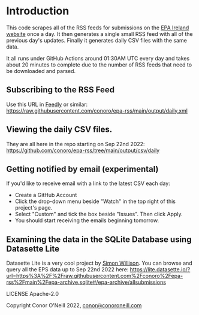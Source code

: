 # Introduction
This code scrapes all of the RSS feeds for submissions on the [EPA Ireland website](https://www.epa.ie/) once a day. It then generates a single small RSS feed with all of the previous day's updates. Finally it generates daily CSV files with the same data.

It all runs under GitHub Actions around 01:30AM UTC every day and takes about 20 minutes to complete due to the number of RSS feeds that need to be downloaded and parsed.

## Subscribing to the RSS Feed
Use this URL in [Feedly](https://feedly.com) or similar: https://raw.githubusercontent.com/conoro/epa-rss/main/output/daily.xml

## Viewing the daily CSV files.
They are all here in the repo starting on Sep 22nd 2022: https://github.com/conoro/epa-rss/tree/main/output/csv/daily

## Getting notified by email (experimental)
If you'd like to receive email with a link to the latest CSV each day:

* Create a GitHub Account
* Click the drop-down menu beside "Watch" in the top right of this project's page. 
* Select "Custom" and tick the box beside "Issues". Then click Apply. 
* You should start receiving the emails beginning tomorrow.
  
## Examining the data in the SQLite Database using Datasette Lite
Datasette Lite is a very cool project by [Simon Willison](https://github.com/simonw/datasette-lite). You can browse and query all the EPS data up to Sep 22nd 2022 here: https://lite.datasette.io/?url=https%3A%2F%2Fraw.githubusercontent.com%2Fconoro%2Fepa-rss%2Fmain%2Fepa-archive.sqlite#/epa-archive/allsubmissions


LICENSE Apache-2.0

Copyright Conor O'Neill 2022, conor@conoroneill.com
